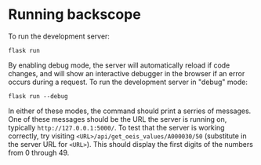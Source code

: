Running backscope
=================

To run the development server:

```
flask run
```

By enabling debug mode, the server will automatically reload if code
changes, and will show an interactive debugger in the browser if an
error occurs during a request. To run the development server in "debug"
mode:

```
flask run --debug
```

In either of these modes, the command should print a serries of messages.
One of these messages should be the URL the server is running on, typically
`http://127.0.0.1:5000/`. To test that the server is working correctly,
try visiting `<URL>/api/get_oeis_values/A000030/50` (substitute in the server
URL for `<URL>`). This should display the first digits of the numbers from
0 through 49.
